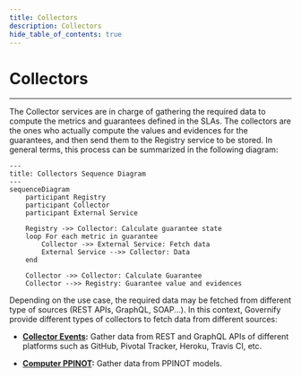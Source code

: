 ```yaml
---
title: Collectors
description: Collectors
hide_table_of_contents: true
---
```


# Collectors

---

The Collector services are in charge of gathering the required data to compute the metrics and guarantees defined in the SLAs. The collectors are the ones who actually compute the values and evidences for the guarantees, and then send them to the Registry service to be stored. In general terms, this process can be summarized in the following diagram:

```mermaid
---
title: Collectors Sequence Diagram
---
sequenceDiagram
    participant Registry
    participant Collector
    participant External Service

    Registry ->> Collector: Calculate guarantee state
    loop For each metric in guarantee
        Collector ->> External Service: Fetch data
        External Service -->> Collector: Data
    end

    Collector ->> Collector: Calculate Guarantee
    Collector -->> Registry: Guarantee value and evidences
```

Depending on the use case, the required data may be fetched from different type of sources (REST APIs, GraphQL, SOAP...). In this context, Governify provide different types of collectors to fetch data from different sources:

* **[Collector Events](/development/services/collectors/collector-events):** Gather data from REST and GraphQL APIs of different platforms such as GitHub, Pivotal Tracker, Heroku, Travis CI, etc.

* **[Computer PPINOT](/development/services/collectors/computer-ppinot):** Gather data from PPINOT models.
